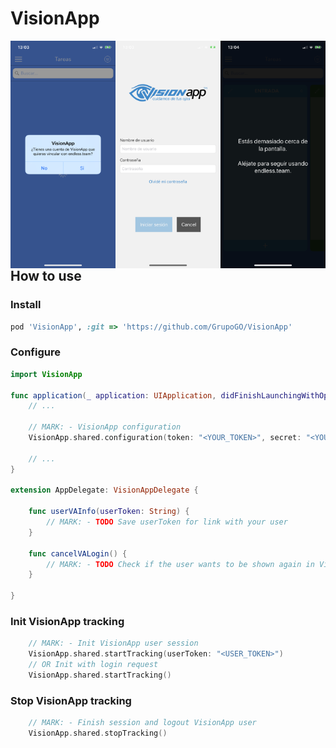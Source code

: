 # VisionApp

<img src="https://github.com/GrupoGO/VisionApp/blob/master/1.PNG?raw=true" width="33.333%" style="float:left;">
<img src="https://github.com/GrupoGO/VisionApp/blob/master/2.PNG?raw=true" width="33.333%" style="float:left;">
<img src="https://github.com/GrupoGO/VisionApp/blob/master/3.PNG?raw=true" width="33.333%" style="float:left;">

## How to use

### Install
```ruby
pod 'VisionApp', :git => 'https://github.com/GrupoGO/VisionApp'
```

### Configure
```swift
import VisionApp

func application(_ application: UIApplication, didFinishLaunchingWithOptions launchOptions: [UIApplication.LaunchOptionsKey: Any]?) -> Bool {
    // ...

    // MARK: - VisionApp configuration
    VisionApp.shared.configuration(token: "<YOUR_TOKEN>", secret: "<YOUR_SECRET>", delegate: self)

    // ...
}

extension AppDelegate: VisionAppDelegate {

    func userVAInfo(userToken: String) {
        // MARK: - TODO Save userToken for link with your user
    }
    
    func cancelVALogin() {
        // MARK: - TODO Check if the user wants to be shown again in VisionApp
    }

}
```

### Init VisionApp tracking
```swift
    // MARK: - Init VisionApp user session
    VisionApp.shared.startTracking(userToken: "<USER_TOKEN>")
    // OR Init with login request
    VisionApp.shared.startTracking()
```

### Stop VisionApp tracking
```swift
    // MARK: - Finish session and logout VisionApp user
    VisionApp.shared.stopTracking()
```
